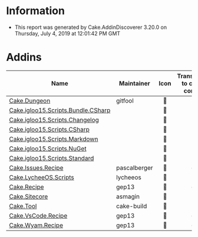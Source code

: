 # Information

- This report was generated by Cake.AddinDiscoverer 3.20.0 on Thursday, July 4, 2019 at 12:01:42 PM GMT

# Addins

| Name | Maintainer | Icon | Transferred to cake-contrib | License | Repository |
| --- | --- | :---: | :---: | :---: | :---: |
| [Cake.Dungeon](https://www.nuget.org/packages/Cake.Dungeon/) | gitfool |  :small_red_triangle: |  :small_red_triangle: | MIT :white_check_mark: |  :warning: |
| [Cake.igloo15.Scripts.Bundle.CSharp](https://www.nuget.org/packages/Cake.igloo15.Scripts.Bundle.CSharp/) |  |  :small_red_triangle: |  :small_red_triangle: | MIT :white_check_mark: |  :small_red_triangle: |
| [Cake.igloo15.Scripts.Changelog](https://www.nuget.org/packages/Cake.igloo15.Scripts.Changelog/) |  |  :small_red_triangle: |  :small_red_triangle: | MIT :white_check_mark: |  :small_red_triangle: |
| [Cake.igloo15.Scripts.CSharp](https://www.nuget.org/packages/Cake.igloo15.Scripts.CSharp/) |  |  :small_red_triangle: |  :small_red_triangle: | MIT :white_check_mark: |  :small_red_triangle: |
| [Cake.igloo15.Scripts.Markdown](https://www.nuget.org/packages/Cake.igloo15.Scripts.Markdown/) |  |  :small_red_triangle: |  :small_red_triangle: | MIT :white_check_mark: |  :small_red_triangle: |
| [Cake.igloo15.Scripts.NuGet](https://www.nuget.org/packages/Cake.igloo15.Scripts.NuGet/) |  |  :small_red_triangle: |  :small_red_triangle: | MIT :white_check_mark: |  :small_red_triangle: |
| [Cake.igloo15.Scripts.Standard](https://www.nuget.org/packages/Cake.igloo15.Scripts.Standard/) |  |  :small_red_triangle: |  :small_red_triangle: | MIT :white_check_mark: |  :small_red_triangle: |
| [Cake.Issues.Recipe](https://github.com/cake-contrib/Cake.Issues.Recipe) | pascalberger |  :small_red_triangle: |  :white_check_mark: | MIT :white_check_mark: |  :white_check_mark: |
| [Cake.LycheeOS.Scripts](https://github.com/lycheeos/cake-tools) | lycheeos |  :small_red_triangle: |  :small_red_triangle: |  :small_red_triangle: |  :small_red_triangle: |
| [Cake.Recipe](https://github.com/cake-contrib/Cake.Recipe) | gep13 |  :small_red_triangle: |  :white_check_mark: | MIT :white_check_mark: |  :warning: |
| [Cake.Sitecore](https://github.com/asmagin/Cake.Sitecore) | asmagin |  :small_red_triangle: |  :small_red_triangle: |  :small_red_triangle: |  :small_red_triangle: |
| [Cake.Tool](https://cakebuild.net/) | cake-build |  :small_red_triangle: |  :small_red_triangle: | MIT :white_check_mark: |  :warning: |
| [Cake.VsCode.Recipe](https://github.com/cake-contrib/Cake.VsCode.Recipe) | gep13 |  :small_red_triangle: |  :white_check_mark: |  :small_red_triangle: |  :small_red_triangle: |
| [Cake.Wyam.Recipe](https://github.com/cake-contrib/Cake.Wyam.Recipe) | gep13 |  :small_red_triangle: |  :white_check_mark: |  :small_red_triangle: |  :small_red_triangle: |
